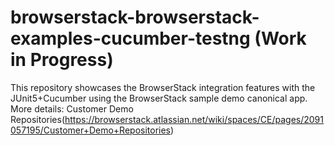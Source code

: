 # browserstack-browserstack-examples-cucumber-testng (Work in Progress)
This repository showcases the BrowserStack integration features with the JUnit5+Cucumber using the BrowserStack sample demo canonical app. More details: Customer Demo Repositories(https://browserstack.atlassian.net/wiki/spaces/CE/pages/2091057195/Customer+Demo+Repositories)
